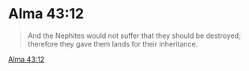 # Alma 43:12

> And the Nephites would not suffer that they should be destroyed; therefore they gave them lands for their inheritance.

[Alma 43:12](https://www.churchofjesuschrist.org/study/scriptures/bofm/alma/43?lang=eng&id=p12#p12)


